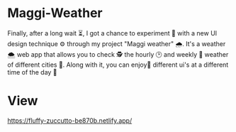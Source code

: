 # Maggi-Weather

Finally, after a long wait ⏳, I got a chance to experiment 🧪 with a new UI design technique ⚙️ through my project "Maggi weather" 🌧️. It's a weather 🌨️ web app that allows you to check 🕵️ the hourly 🕑 and weekly 📆 weather of different cities 🌃. Along with it, you can enjoy🎉 different ui's at a different time of the day 📆

# View

https://fluffy-zuccutto-be870b.netlify.app/
